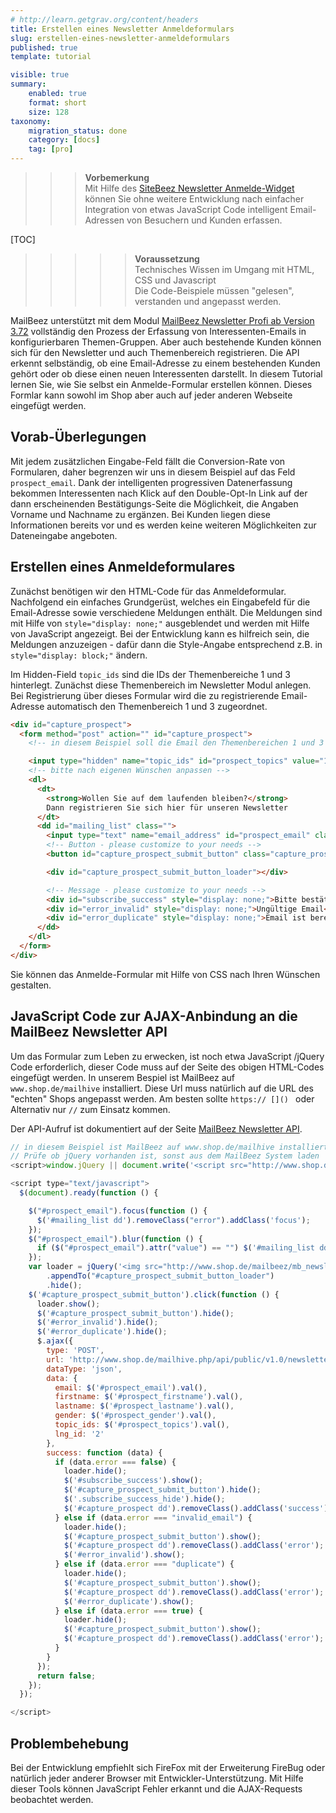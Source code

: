 ```yaml
---
# http://learn.getgrav.org/content/headers
title: Erstellen eines Newsletter Anmeldeformulars
slug: erstellen-eines-newsletter-anmeldeformulars
published: true
template: tutorial

visible: true
summary:
    enabled: true
    format: short
    size: 128
taxonomy:
    migration_status: done
    category: [docs]
    tag: [pro]
---
```


>>>**Vorbemerkung**  
 Mit Hilfe des [SiteBeez Newsletter Anmelde-Widget](/dokumentation/sitebeez/site_signup) können Sie ohne weitere Entwicklung nach einfacher Integration von etwas JavaScript Code intelligent Email-Adressen von Besuchern und Kunden erfassen.

[TOC]

>>>>>**Voraussetzung**  
 Technisches Wissen im Umgang mit HTML, CSS und Javascript  
 Die Code-Beispiele müssen "gelesen", verstanden und angepasst werden.



MailBeez unterstützt mit dem Modul [MailBeez Newsletter Profi ab Version 3.72](/dokumentation/mailbeez/newsletter) vollständig den Prozess der Erfassung von Interessenten-Emails in konfigurierbaren Themen-Gruppen. Aber auch bestehende Kunden können sich für den Newsletter und auch Themenbereich registrieren. Die API erkennt selbständig, ob eine Email-Adresse zu einem bestehenden Kunden gehört oder ob diese einen neuen Interessenten darstellt.
In diesem Tutorial lernen Sie, wie Sie selbst ein Anmelde-Formular erstellen können. Dieses Formlar kann sowohl im Shop aber auch auf jeder anderen Webseite eingefügt werden.



## Vorab-Überlegungen

Mit jedem zusätzlichen Eingabe-Feld fällt die Conversion-Rate von Formularen, daher begrenzen wir uns in diesem Beispiel auf das Feld `prospect_email`. Dank der intelligenten progressiven  Datenerfassung bekommen Interessenten nach Klick auf den Double-Opt-In Link auf der dann erscheinenden Bestätigungs-Seite die Möglichkeit, die Angaben Vorname und Nachname zu ergänzen. Bei Kunden liegen diese Informationen bereits vor und es werden keine weiteren Möglichkeiten zur Dateneingabe angeboten.


## Erstellen eines Anmeldeformulares

Zunächst benötigen wir den HTML-Code für das Anmeldeformular. Nachfolgend ein einfaches Grundgerüst, welches ein Eingabefeld für die Email-Adresse sowie verschiedene Meldungen enthält. Die Meldungen sind mit Hilfe von `style="display: none;"` ausgeblendet und werden mit Hilfe von JavaScript angezeigt. Bei der Entwicklung kann es hilfreich sein, die Meldungen anzuzeigen - dafür dann die Style-Angabe entsprechend z.B. in `style="display: block;"` ändern.


Im Hidden-Field `topic_ids` sind die IDs der Themenbereiche 1 und 3 hinterlegt. Zunächst diese Themenbereich im Newsletter Modul anlegen. Bei Registrierung über dieses Formular wird die zu registrierende Email-Adresse automatisch den Themenbereich 1 und 3 zugeordnet.

```html
<div id="capture_prospect">
  <form method="post" action="" id="capture_prospect">
    <!-- in diesem Beispiel soll die Email den Themenbereichen 1 und 3 zugeordnet werden -->

    <input type="hidden" name="topic_ids" id="prospect_topics" value="1,3">
    <!-- bitte nach eigenen Wünschen anpassen -->
    <dl>
      <dt>
        <strong>Wollen Sie auf dem laufenden bleiben?</strong>
        Dann registrieren Sie sich hier für unseren Newsletter
      </dt>
      <dd id="mailing_list" class="">
        <input type="text" name="email_address" id="prospect_email" class="text">
        <!-- Button - please customize to your needs -->
        <button id="capture_prospect_submit_button" class="capture_prospect_submit_button">Submit</button>

        <div id="capture_prospect_submit_button_loader"></div>

        <!-- Message - please customize to your needs -->
        <div id="subscribe_success" style="display: none;">Bitte bestätigen Sie Ihre Registrierungen - wir haben Ihnen hierzu eine Email geschickt</div>
        <div id="error_invalid" style="display: none;">Ungültige Email</div>
        <div id="error_duplicate" style="display: none;">Email ist bereits vorhanden</div>
      </dd>
    </dl>
  </form>
</div>
```

Sie können das Anmelde-Formular mit Hilfe von CSS nach Ihren Wünschen gestalten.


## JavaScript Code zur AJAX-Anbindung an die MailBeez Newsletter API

Um das Formular zum Leben zu erwecken, ist noch etwa JavaScript /jQuery Code erforderlich, dieser Code muss auf der Seite des obigen HTML-Codes eingefügt werden. In unserem Bespiel ist MailBeez auf `www.shop.de/mailhive` installiert. Diese Url muss natürlich auf die URL des "echten" Shops angepasst werden. Am besten sollte `https:// []() ` oder Alternativ nur `//` zum Einsatz kommen.

Der API-Aufruf ist dokumentiert auf der Seite [MailBeez Newsletter API](/dokumentation/configbeez/config_api/mb_newsletter_api).


```javascript
// in diesem Beispiel ist MailBeez auf www.shop.de/mailhive installiert, bitte anpassen
// Prüfe ob jQuery vorhanden ist, sonst aus dem MailBeez System laden
<script>window.jQuery || document.write('<script src="http://www.shop.de/mailhive/common/js/jquery-1.8.2.min.js">\x3C/script>')</script>

<script type="text/javascript">
  $(document).ready(function () {

    $("#prospect_email").focus(function () {
      $('#mailing_list dd').removeClass("error").addClass('focus');
    });
    $("#prospect_email").blur(function () {
      if ($("#prospect_email").attr("value") == "") $('#mailing_list dd').removeClass("focus", "error");
    });
    var loader = jQuery('<img src="http://www.shop.de/mailbeez/mb_newsletter/includes/templates/loading.gif" alt="loading..."  style="margin-top: 10px;" />')
        .appendTo("#capture_prospect_submit_button_loader")
        .hide();
    $('#capture_prospect_submit_button').click(function () {
      loader.show();
      $('#capture_prospect_submit_button').hide();
      $('#error_invalid').hide();
      $('#error_duplicate').hide();
      $.ajax({
        type: 'POST',
        url: 'http://www.shop.de/mailhive.php/api/public/v1.0/newsletter/add/',
        dataType: 'json',
        data: {
          email: $('#prospect_email').val(),
          firstname: $('#prospect_firstname').val(),
          lastname: $('#prospect_lastname').val(),
          gender: $('#prospect_gender').val(),
          topic_ids: $('#prospect_topics').val(),
          lng_id: '2'
        },
        success: function (data) {
          if (data.error === false) {
            loader.hide();
            $('#subscribe_success').show();
            $('#capture_prospect_submit_button').hide();
            $('.subscribe_success_hide').hide();
            $('#capture_prospect dd').removeClass().addClass('success');
          } else if (data.error === "invalid_email") {
            loader.hide();
            $('#capture_prospect_submit_button').show();
            $('#capture_prospect dd').removeClass().addClass('error');
            $('#error_invalid').show();
          } else if (data.error === "duplicate") {
            loader.hide();
            $('#capture_prospect_submit_button').show();
            $('#capture_prospect dd').removeClass().addClass('error');
            $('#error_duplicate').show();
          } else if (data.error === true) {
            loader.hide();
            $('#capture_prospect_submit_button').show();
            $('#capture_prospect dd').removeClass().addClass('error');
          }
        }
      });
      return false;
    });
  });

</script>
```


## Problembehebung

Bei der Entwicklung empfiehlt sich FireFox mit der Erweiterung FireBug oder natürlich jeder anderer Browser mit Entwickler-Unterstützung. Mit Hilfe dieser Tools können JavaScript Fehler erkannt und die AJAX-Requests beobachtet werden. 
